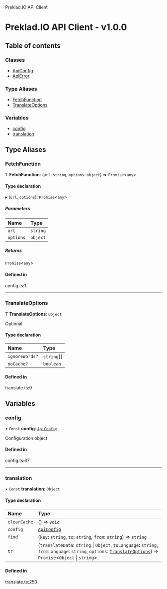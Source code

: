 Preklad.IO API Client

# Preklad.IO API Client - v1.0.0

## Table of contents

### Classes

- [ApiConfig](classes/ApiConfig.md)
- [ApiError](classes/ApiError.md)

### Type Aliases

- [FetchFunction](README.md#fetchfunction)
- [TranslateOptions](README.md#translateoptions)

### Variables

- [config](README.md#config)
- [translation](README.md#translation)

## Type Aliases

### FetchFunction

Ƭ **FetchFunction**: (`url`: `string`, `options`: `object`) => `Promise`\<`any`\>

#### Type declaration

▸ (`url`, `options`): `Promise`\<`any`\>

##### Parameters

| Name | Type |
| :------ | :------ |
| `url` | `string` |
| `options` | `object` |

##### Returns

`Promise`\<`any`\>

#### Defined in

config.ts:1

___

### TranslateOptions

Ƭ **TranslateOptions**: `Object`

Optional

#### Type declaration

| Name | Type |
| :------ | :------ |
| `ignoreWords?` | `string`[] |
| `noCache?` | `boolean` |

#### Defined in

translate.ts:9

## Variables

### config

• `Const` **config**: [`ApiConfig`](classes/ApiConfig.md)

Configuration object

#### Defined in

config.ts:67

___

### translation

• `Const` **translation**: `Object`

#### Type declaration

| Name | Type |
| :------ | :------ |
| `clearCache` | () => `void` |
| `config` | [`ApiConfig`](classes/ApiConfig.md) |
| `find` | (`key`: `string`, `to`: `string`, `from`: `string`) => `string` |
| `tr` | (`translateData`: `string` \| `Object`, `toLanguage`: `string`, `fromLanguage`: `string`, `options`: [`TranslateOptions`](README.md#translateoptions)) => `Promise`\<`Object` \| `string`\> |

#### Defined in

translate.ts:250
